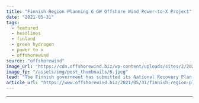 ```yaml
---
title: "Finnish Region Planning 6 GW Offshore Wind Power-to-X Project"
date: "2021-05-31"
tags: 
  - featured
  - headlines
  - finland
  - green hydrogen
  - power to x
  - offshorewind
source: "offshorewind"
image_url: "https://cdn.offshorewind.biz/wp-content/uploads/sites/2/2021/05/31170504/Suomen-Hy%C3%B6tytuuli-Oy_Tahkoluoto-offshore-wind-farm.jpeg"
image_fp: "/assets/img/post_thumbnails/6.jpeg"
lead: "The Finnish government has submitted its National Recovery Plan to the European Commission, allocating"
article_url: "https://www.offshorewind.biz/2021/05/31/finnish-region-planning-6-gw-offshore-wind-power-to-x-project/"
---
```


---
